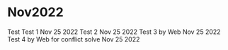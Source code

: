 # Nov2022
Test
Test 1 Nov 25 2022
Test 2 Nov 25 2022
Test 3 by Web Nov 25 2022
Test 4 by Web for conflict solve Nov 25 2022
